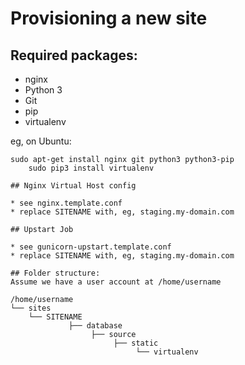 Provisioning a new site
=======================

## Required packages:

* nginx
* Python 3
* Git
* pip
* virtualenv

eg, on Ubuntu:

    sudo apt-get install nginx git python3 python3-pip
        sudo pip3 install virtualenv

	## Nginx Virtual Host config

	* see nginx.template.conf
	* replace SITENAME with, eg, staging.my-domain.com

	## Upstart Job

	* see gunicorn-upstart.template.conf
	* replace SITENAME with, eg, staging.my-domain.com

	## Folder structure:
	Assume we have a user account at /home/username

	/home/username
	└── sites
	    └── SITENAME
	             ├── database
		              ├── source
			               ├── static
				                └── virtualenv
